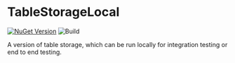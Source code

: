 # TableStorageLocal

[![NuGet Version](http://img.shields.io/nuget/v/TableStorageLocal.svg?style=flat)](https://www.nuget.org/packages/TableStorageLocal/)
![Build](https://github.com/CraftyFella/TableStorageLocal/workflows/Build/badge.svg)

A version of table storage, which can be run locally for integration testing or end to end testing.
